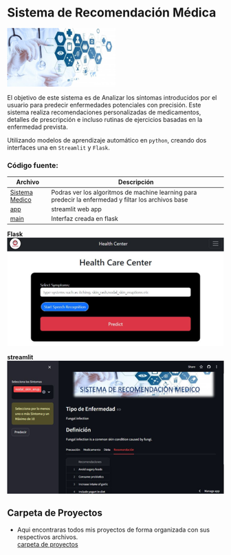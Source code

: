 # Sistema de Recomendación Médica  
<img src="https://github.com/luishernand/srm/blob/main/logo.jpg" width="50%">  

El objetivo de este sistema  es de Analizar los síntomas introducidos por el usuario para predecir enfermedades potenciales con precisión. Este sistema  realiza recomendaciones personalizadas de  medicamentos, detalles de prescripción e incluso rutinas de ejercicios basadas en la enfermedad prevista.

Utilizando  modelos de aprendizaje automático en `python`, creando dos  interfaces una en  `Streamlit` y `Flask`.


### Código fuente: 
| Archivo | Descripción  |
|----------|-------------|
| [Sistema Medico](https://nbviewer.org/github/luishernand/srm/blob/main/Sistema_de_Medico.ipynb)  |Podras ver los algoritmos de machine learning para predecir la enfermedad y filtar los archivos base |     
| [app](https://sistemarm.streamlit.app/)   | streamlit web app  |
| [main](https://github.com/luishernand/srm/blob/main/main.py)  | Interfaz creada en flask |

**Flask**  
![flask](https://github.com/luishernand/srm/blob/main/flask.JPG)

**streamlit**  
![streamlit](https://github.com/luishernand/srm/blob/main/streamlit.JPG)

## Carpeta de Proyectos    
- Aqui encontraras todos mis proyectos de forma organizada  con sus respectivos archivos.  
[carpeta de proyectos](https://github.com/luishernand/repositorios)


